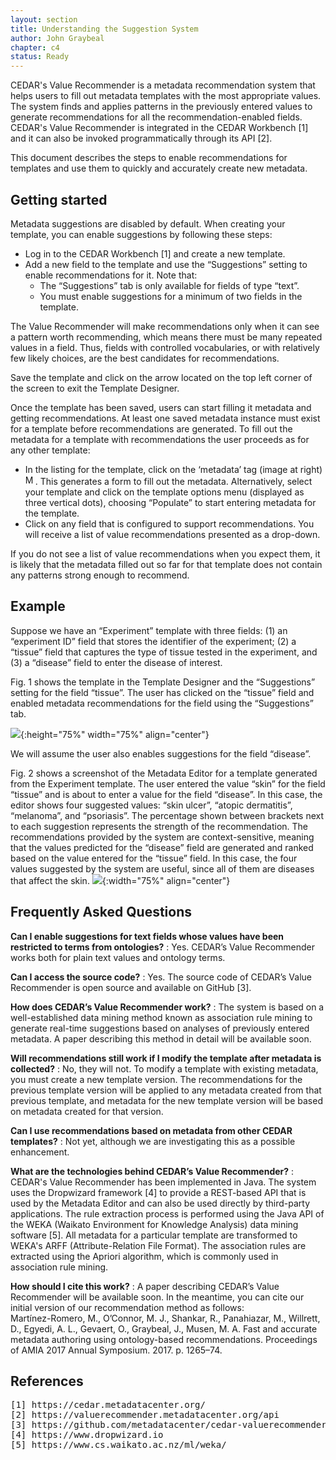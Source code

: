 ```yaml
---
layout: section
title: Understanding the Suggestion System
author: John Graybeal
chapter: c4
status: Ready
---
```

CEDAR's Value Recommender is a metadata recommendation system that helps users to fill out metadata templates with the most appropriate values. The system finds and applies patterns in the previously entered values to generate recommendations for all the recommendation-enabled fields. CEDAR's Value Recommender is integrated in the CEDAR Workbench [1] and it can also be invoked programmatically through its API [2].

This document describes the steps to enable recommendations for templates and use them to quickly and accurately create new metadata.

## Getting started
Metadata suggestions are disabled by default. When creating your template, you can enable suggestions by following these steps:
* Log in to the CEDAR Workbench [1] and create a new template.
* Add a new field to the template and use the “Suggestions” setting to enable recommendations for it. Note that:
   * The “Suggestions” tab is only available for fields of type “text”.
   * You must enable suggestions for a minimum of two fields in the template.

The Value Recommender will make recommendations only when it can see a pattern worth recommending, which means there must be many repeated values in a field. Thus, fields with controlled vocabularies, or with relatively few likely choices, are the best candidates for recommendations.

Save the template and click on the arrow located on the top left corner of the screen to exit the Template Designer.

Once the template has been saved, users can start filling it metadata and getting recommendations. At least one saved metadata instance must exist for a template before recommendations are generated. To fill out the metadata for a template with recommendations the user proceeds as for any other template:
* In the listing for the template, click on the ‘metadata’ tag (image at right)<img src="https://github.com/metadatacenter/cedar-manual/raw/master/docs/assets/imgs/IntelligentAuthoringGuideMetadataTag.png" alt="Metadata Tag" height="16px" float="right" />. This generates a form to fill out the metadata.  Alternatively, select your template and click on the template options menu (displayed as three vertical dots), choosing “Populate” to start entering metadata for the template.
* Click on any field that is configured to support recommendations. You will receive a list of value recommendations presented as a drop-down. 

If you do not see a list of value recommendations when you expect them, it is likely that the metadata filled out so far for that template does not contain any patterns strong enough to recommend.  

## Example
Suppose we have an “Experiment” template with three fields: (1) an “experiment ID” field that stores the identifier of the experiment; (2) a “tissue” field that captures the type of tissue tested in the experiment, and (3) a “disease” field to enter the disease of interest. 

Fig. 1 shows the template in the Template Designer and the “Suggestions” setting for the field “tissue”. The user has clicked on the “tissue” field and enabled metadata recommendations for the field using the “Suggestions” tab. 

![](https://github.com/metadatacenter/cedar-manual/raw/master/docs/assets/imgs/IntelligentAuthoringGuideFigure1.png){:height="75%" width="75%" align="center"}

We will assume the user also enables suggestions for the field “disease”.

Fig. 2 shows a screenshot of the Metadata Editor for a template generated from the Experiment template. The user entered the value “skin” for the field “tissue” and is about to enter a value for the field “disease”. In this case, the editor shows four suggested values: “skin ulcer”, “atopic dermatitis”, “melanoma”, and “psoriasis”. The percentage shown between brackets next to each suggestion represents the strength of the recommendation. The recommendations provided by the system are context-sensitive, meaning that the values predicted for the “disease” field are generated and ranked based on the value entered for the “tissue” field. In this case, the four values suggested by the system are useful, since all of them are diseases that affect the skin.
![](https://github.com/metadatacenter/cedar-manual/raw/master/docs/assets/imgs/IntelligentAuthoringGuideFigure2.png){:width="75%" align="center"}

## Frequently Asked Questions

**Can I enable suggestions for text fields whose values have been restricted to terms from ontologies?**
:   Yes. CEDAR’s Value Recommender works both for plain text values and ontology terms.
<div> </div>

**Can I access the source code?**
:   Yes. The source code of CEDAR’s Value Recommender is open source and available on GitHub [3].
<div> </div>

**How does CEDAR’s Value Recommender work?**
:   The system is based on a well-established data mining method known as association rule mining to generate real-time suggestions based on analyses of previously entered metadata. A paper describing this method in detail will be available soon.
<div> </div>

**Will recommendations still work if I modify the template after metadata is collected?**
:   No, they will not. To modify a template with existing metadata, you must create a new template version. The recommendations for the previous template version will be applied to any metadata created from that previous template, and metadata for the new template version will be based on metadata created for that version.
<div> </div>

**Can I use recommendations based on metadata from other CEDAR templates?**
:   Not yet, although we are investigating this as a possible enhancement.
<div> </div>

**What are the technologies behind CEDAR’s Value Recommender?**
:   CEDAR's Value Recommender has been implemented in Java. The system uses the Dropwizard framework [4] to provide a REST-based API that is used by the Metadata Editor and can also be used directly by third-party applications. The rule extraction process is performed using the Java API of the WEKA (Waikato Environment for Knowledge Analysis) data mining software [5]. All metadata for a particular template are transformed to WEKA's ARFF (Attribute-Relation File Format). The association rules are extracted using the Apriori algorithm, which is commonly used in association rule mining.
<div> </div>

**How should I cite this work?**
:   A paper describing CEDAR’s Value Recommender will be available soon. In the meantime, you can cite our initial version of our recommendation method as follows: <br />
   Martínez-Romero, M., O’Connor, M. J., Shankar, R., Panahiazar, M., Willrett, D., Egyedi, A. L., Gevaert, O., Graybeal, J., Musen, M. A. Fast and accurate metadata authoring using ontology-based recommendations. Proceedings of AMIA 2017 Annual Symposium. 2017. p. 1265–74.

## References

<pre>
[1] https://cedar.metadatacenter.org/
[2] https://valuerecommender.metadatacenter.org/api
[3] https://github.com/metadatacenter/cedar-valuerecommender-server
[4] https://www.dropwizard.io
[5] https://www.cs.waikato.ac.nz/ml/weka/
</pre>

